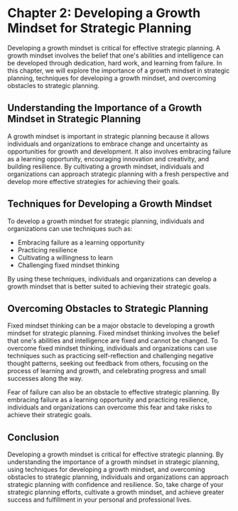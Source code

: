 Chapter 2: Developing a Growth Mindset for Strategic Planning
=============================================================

Developing a growth mindset is critical for effective strategic planning. A growth mindset involves the belief that one's abilities and intelligence can be developed through dedication, hard work, and learning from failure. In this chapter, we will explore the importance of a growth mindset in strategic planning, techniques for developing a growth mindset, and overcoming obstacles to strategic planning.

Understanding the Importance of a Growth Mindset in Strategic Planning
----------------------------------------------------------------------

A growth mindset is important in strategic planning because it allows individuals and organizations to embrace change and uncertainty as opportunities for growth and development. It also involves embracing failure as a learning opportunity, encouraging innovation and creativity, and building resilience. By cultivating a growth mindset, individuals and organizations can approach strategic planning with a fresh perspective and develop more effective strategies for achieving their goals.

Techniques for Developing a Growth Mindset
------------------------------------------

To develop a growth mindset for strategic planning, individuals and organizations can use techniques such as:

* Embracing failure as a learning opportunity
* Practicing resilience
* Cultivating a willingness to learn
* Challenging fixed mindset thinking

By using these techniques, individuals and organizations can develop a growth mindset that is better suited to achieving their strategic goals.

Overcoming Obstacles to Strategic Planning
------------------------------------------

Fixed mindset thinking can be a major obstacle to developing a growth mindset for strategic planning. Fixed mindset thinking involves the belief that one's abilities and intelligence are fixed and cannot be changed. To overcome fixed mindset thinking, individuals and organizations can use techniques such as practicing self-reflection and challenging negative thought patterns, seeking out feedback from others, focusing on the process of learning and growth, and celebrating progress and small successes along the way.

Fear of failure can also be an obstacle to effective strategic planning. By embracing failure as a learning opportunity and practicing resilience, individuals and organizations can overcome this fear and take risks to achieve their strategic goals.

Conclusion
----------

Developing a growth mindset is critical for effective strategic planning. By understanding the importance of a growth mindset in strategic planning, using techniques for developing a growth mindset, and overcoming obstacles to strategic planning, individuals and organizations can approach strategic planning with confidence and resilience. So, take charge of your strategic planning efforts, cultivate a growth mindset, and achieve greater success and fulfillment in your personal and professional lives.
